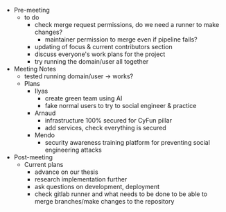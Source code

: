 - Pre-meeting
	- to do
		- check merge request permissions, do we need a runner to make changes?
			- maintainer permission to merge even if pipeline fails?
		- updating of focus & current contributors section
		- discuss everyone's work plans for the project
		- try running the domain/user all together
- Meeting Notes
	- tested running domain/user -> works?
	- Plans
		- Ilyas
			- create green team using AI
			- fake normal users to try to social engineer & practice
		- Arnaud
			- infrastructure 100% secured for CyFun pillar
			- add services, check everything is secured
		- Mendo
			- security awareness training platform for preventing social engineering attacks
- Post-meeting
	- Current plans
		- advance on our thesis
		- research implementation further
		- ask questions on development, deployment
		- check gitlab runner and what needs to be done to be able to merge branches/make changes to the repository